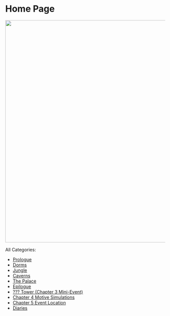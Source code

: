 # Home Page

<p align="center">
  <img src="https://cdn.discordapp.com/attachments/718502328625528872/953354350514815086/s9.png" width="700">
</p>

All Categories:
* [Prologue](https://astrea49.github.io/DH-Season-9-Archive/prologue/prologue)
* [Dorms](https://astrea49.github.io/DH-Season-9-Archive/dorms/dorms)
* [Jungle](https://astrea49.github.io/DH-Season-9-Archive/jungle/jungle)
* [Caverns](https://astrea49.github.io/DH-Season-9-Archive/caverns/caverns)
* [The Palace](https://astrea49.github.io/DH-Season-9-Archive/palace/palace)
* [Epilogue](https://astrea49.github.io/DH-Season-9-Archive/epilogue/epilogue)
* [??? Tower (Chapter 3 Mini-Event)](https://astrea49.github.io/DH-Season-9-Archive/tower/tower)
* [Chapter 4 Motive Simulations](https://astrea49.github.io/DH-Season-9-Archive/ch4motive/ch4motive)
* [Chapter 5 Event Location](https://astrea49.github.io/DH-Season-9-Archive/ch5event/ch5event)
* [Diaries](https://astrea49.github.io/DH-Season-9-Archive/diaries/diaries)
